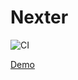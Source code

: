 # Nexter

![CI](https://github.com/DenisKulik/nexter/actions/workflows/github-actions.yml/badge.svg)

[Demo](https://deniskulik.github.io/nexter/)
